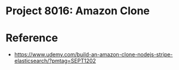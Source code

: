 # Project 8016: Amazon Clone

# Reference
- https://www.udemy.com/build-an-amazon-clone-nodejs-stripe-elasticsearch/?pmtag=SEPT1202
